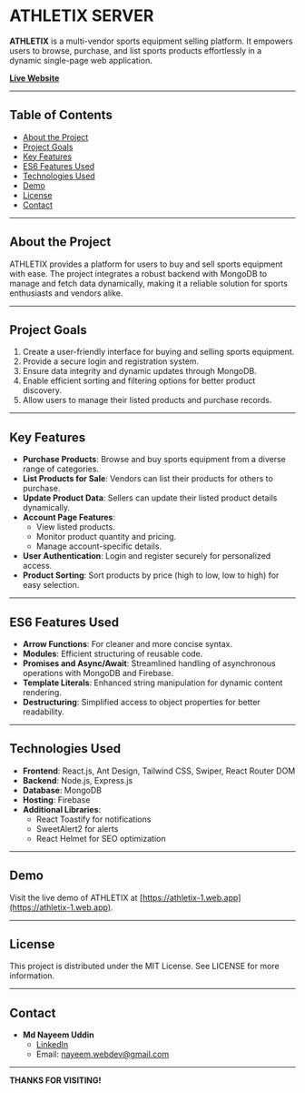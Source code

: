 # ATHLETIX SERVER

**ATHLETIX** is a multi-vendor sports equipment selling platform. It empowers users to browse, purchase, and list sports products effortlessly in a dynamic single-page web application.

[**Live Website**](https://athletix-1.web.app)

---

## Table of Contents

- [About the Project](#about-the-project)
- [Project Goals](#project-goals)
- [Key Features](#key-features)
- [ES6 Features Used](#es6-features-used)
- [Technologies Used](#technologies-used)
- [Demo](#demo)
- [License](#license)
- [Contact](#contact)

---

## About the Project

ATHLETIX provides a platform for users to buy and sell sports equipment with ease. The project integrates a robust backend with MongoDB to manage and fetch data dynamically, making it a reliable solution for sports enthusiasts and vendors alike.

---

## Project Goals

1. Create a user-friendly interface for buying and selling sports equipment.
2. Provide a secure login and registration system.
3. Ensure data integrity and dynamic updates through MongoDB.
4. Enable efficient sorting and filtering options for better product discovery.
5. Allow users to manage their listed products and purchase records.

---

## Key Features

- **Purchase Products**: Browse and buy sports equipment from a diverse range of categories.
- **List Products for Sale**: Vendors can list their products for others to purchase.
- **Update Product Data**: Sellers can update their listed product details dynamically.
- **Account Page Features**:
  - View listed products.
  - Monitor product quantity and pricing.
  - Manage account-specific details.
- **User Authentication**: Login and register securely for personalized access.
- **Product Sorting**: Sort products by price (high to low, low to high) for easy selection.

---

## ES6 Features Used

- **Arrow Functions**: For cleaner and more concise syntax.
- **Modules**: Efficient structuring of reusable code.
- **Promises and Async/Await**: Streamlined handling of asynchronous operations with MongoDB and Firebase.
- **Template Literals**: Enhanced string manipulation for dynamic content rendering.
- **Destructuring**: Simplified access to object properties for better readability.

---

## Technologies Used

- **Frontend**: React.js, Ant Design, Tailwind CSS, Swiper, React Router DOM
- **Backend**: Node.js, Express.js
- **Database**: MongoDB
- **Hosting**: Firebase
- **Additional Libraries**:
  - React Toastify for notifications
  - SweetAlert2 for alerts
  - React Helmet for SEO optimization

---

## Demo

Visit the live demo of ATHLETIX at [https://athletix-1.web.app](https://athletix-1.web.app).

---

## License

This project is distributed under the MIT License. See LICENSE for more information.

---

## Contact

- **Md Nayeem Uddin**
  - [LinkedIn](https://www.linkedin.com/in/nayeem-webdev)
  - Email: nayeem.webdev@gmail.com

---

**THANKS FOR VISITING!**
